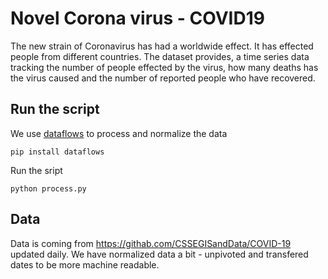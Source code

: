 # Novel Corona virus - COVID19

The new strain of Coronavirus has had a worldwide effect. It has effected people from different countries. The dataset provides, a time series data tracking the number of people effected by the virus, how many deaths has the virus caused and the number of reported people who have recovered.

## Run the script

We use [dataflows](https://github.com/datahq/dataflows) to process and normalize the data

```
pip install dataflows
```

Run the sript

```
python process.py
```

## Data

Data is coming from https://githab.com/CSSEGISandData/COVID-19 updated daily. We have normalized data a bit - unpivoted and transfered dates to be more machine readable.
